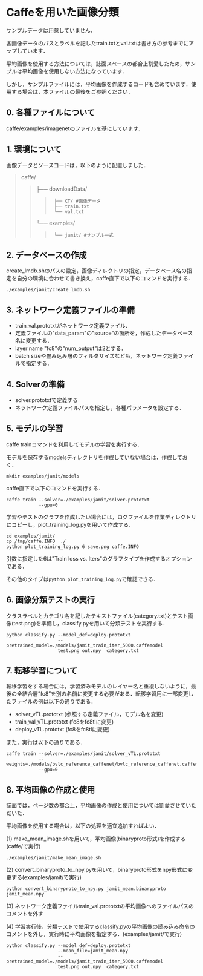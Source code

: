 # Caffeを用いた画像分類
サンプルデータは用意していません．

各画像データのパスとラベルを記したtrain.txtとval.txtは書き方の参考までにアップしています．

平均画像を使用する方法については，誌面スペースの都合上割愛したため，サンプルは平均画像を使用しない方法になっています．

しかし，サンプルファイルには，平均画像を作成するコードも含めています．使用する場合は，本ファイルの最後をご参照ください．

## 0. 各種ファイルについて
caffe/examples/imagenetのファイルを基にしています.

## 1. 環境について
画像データとソースコードは，以下のように配置しました．

> caffe/  
>>  ├── downloadData/  
>>>      ├── CT/ #画像データ  
>>>      ├── train.txt  
>>>      └── val.txt  
>>  └── examples/  
>>>      └── jamit/ #サンプル一式  

## 2. データベースの作成
create_lmdb.shのパスの設定，画像ディレクトリの指定，データベース名の指定を自分の環境に合わせて書き換え，caffe直下で以下のコマンドを実行する．

`./examples/jamit/create_lmdb.sh`


## 3. ネットワーク定義ファイルの準備
* train_val.prototxtがネットワーク定義ファイル．
* 定義ファイルの"data_param"の"source"の箇所を，作成したデータベース名に変更する．
* layer name "fc8"の"num_output"は2とする．
* batch sizeや畳み込み層のフィルタサイズなども，ネットワーク定義ファイルで指定する．

## 4. Solverの準備
* solver.prototxtで定義する
* ネットワーク定義ファイルパスを指定し，各種パラメータを設定する．

## 5. モデルの学習
caffe trainコマンドを利用してモデルの学習を実行する．

モデルを保存するmodelsディレクトリを作成していない場合は，作成しておく．

`mkdir examples/jamit/models`

caffe直下で以下のコマンドを実行する．

    caffe train --solver=./examples/jamit/solver.prototxt 
                --gpu=0

学習やテストのグラフを作成したい場合には，ログファイルを作業ディレクトリにコピーし，plot_training_log.pyを用いて作成する．

    cd examples/jamit/
    cp /tmp/caffe.INFO  ./
    python plot_training_log.py 6 save.png caffe.INFO

引数に指定した6は"Train loss  vs. Iters"のグラフタイプを作成するオプションである．

その他のタイプは`python plot_training_log.py`で確認できる．

## 6. 画像分類テストの実行
クラスラベルとカテゴリ名を記したテキストファイル(category.txt)とテスト画像(test.png)を準備し，classify.pyを用いて分類テストを実行する．

    python classify.py --model_def=deploy.prototxt 
                       --pretrained_model=./models/jamit_train_iter_5000.caffemodel 
                       test.png out.npy  category.txt

## 7. 転移学習について
転移学習をする場合には，学習済みモデルのレイヤー名と重複しないように，最後の全結合層”fc8”を別の名前に変更する必要がある．転移学習用に一部変更したファイルの例は以下の通りである．

* solver_vTL.prototxt (参照する定義ファイル，モデル名を変更)
* train_val_vTL.prototxt (fc8をfc8tlに変更)
* deploy_vTL.prototxt (fc8をfc8tlに変更)

また，実行は以下の通りである．

    caffe train --solver=./examples/jamit/solver_vTL.prototxt 
                --weights=./models/bvlc_reference_caffenet/bvlc_reference_caffenet.caffemodel 
                --gpu=0

## 8. 平均画像の作成と使用

誌面では，ページ数の都合上，平均画像の作成と使用については割愛させていただいた．

平均画像を使用する場合は，以下の処理を適宜追加すればよい．

(1) make_mean_image.shを用いて，平均画像(binaryproto形式)を作成する(caffe/で実行)

`./examples/jamit/make_mean_image.sh `

(2) convert_binaryproto_to_npy.pyを用いて，binaryproto形式をnpy形式に変更する(examples/jamit/で実行)

`python convert_binaryproto_to_npy.py jamit_mean.binaryproto jamit_mean.npy`

(3) ネットワーク定義ファイルtrain_val.prototxtの平均画像へのファイルパスのコメントを外す

(4) 学習実行後，分類テストで使用するclassify.pyの平均画像の読み込み命令のコメントを外し，実行時に平均画像を指定する．(examples/jamit/で実行)

    python classify.py --model_def=deploy.prototxt 
                       --mean_file=jamit_mean.npy 
                       --pretrained_model=./models/jamit_train_iter_5000.caffemodel 
                       test.png out.npy  category.txt
